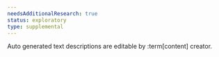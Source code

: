 ```yaml
---
needsAdditionalResearch: true
status: exploratory
type: supplemental
---
```


Auto generated text descriptions are editable by :term[content] creator.
